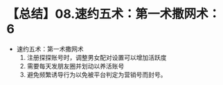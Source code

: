 # 【总结】08.速约五术：第一术撒网术：6

-   速约五术：第一术撒网术
    1.  注册探探账号时，调整男女配对设置可以增加活跃度
    2.  需要每天发朋友圈并划动以养活账号
    3.  避免频繁诱导行为以免被平台判定为营销号而封号。